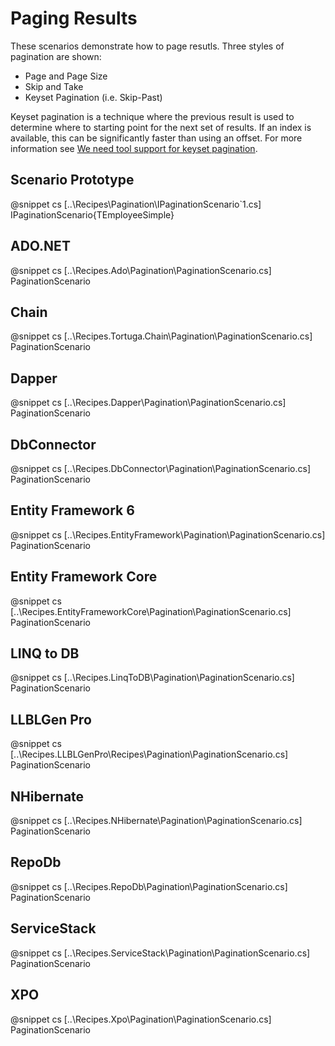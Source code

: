 ﻿# Paging Results

These scenarios demonstrate how to page resutls. Three styles of pagination are shown:

* Page and Page Size
* Skip and Take
* Keyset Pagination (i.e. Skip-Past)

Keyset pagination is a technique where the previous result is used to determine where to starting point for the next set of results. If an index is available, this can be significantly faster than using an offset. For more information see [We need tool support for keyset pagination](https://use-the-index-luke.com/no-offset).

## Scenario Prototype

@snippet cs [..\Recipes\Pagination\IPaginationScenario`1.cs] IPaginationScenario{TEmployeeSimple}

## ADO.NET

@snippet cs [..\Recipes.Ado\Pagination\PaginationScenario.cs] PaginationScenario

## Chain

@snippet cs [..\Recipes.Tortuga.Chain\Pagination\PaginationScenario.cs] PaginationScenario

## Dapper

@snippet cs [..\Recipes.Dapper\Pagination\PaginationScenario.cs] PaginationScenario

## DbConnector

@snippet cs [..\Recipes.DbConnector\Pagination\PaginationScenario.cs] PaginationScenario

## Entity Framework 6

@snippet cs [..\Recipes.EntityFramework\Pagination\PaginationScenario.cs] PaginationScenario

## Entity Framework Core

@snippet cs [..\Recipes.EntityFrameworkCore\Pagination\PaginationScenario.cs] PaginationScenario

## LINQ to DB

@snippet cs [..\Recipes.LinqToDB\Pagination\PaginationScenario.cs] PaginationScenario

## LLBLGen Pro 

@snippet cs [..\Recipes.LLBLGenPro\Recipes\Pagination\PaginationScenario.cs] PaginationScenario

## NHibernate

@snippet cs [..\Recipes.NHibernate\Pagination\PaginationScenario.cs] PaginationScenario

## RepoDb

@snippet cs [..\Recipes.RepoDb\Pagination\PaginationScenario.cs] PaginationScenario

## ServiceStack

@snippet cs [..\Recipes.ServiceStack\Pagination\PaginationScenario.cs] PaginationScenario

## XPO

@snippet cs [..\Recipes.Xpo\Pagination\PaginationScenario.cs] PaginationScenario

